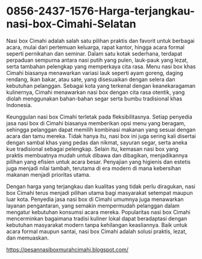 # 0856-2437-1576-Harga-terjangkau-nasi-box-Cimahi-Selatan
Nasi box Cimahi adalah salah satu pilihan praktis dan favorit untuk berbagai acara, mulai dari pertemuan keluarga, rapat kantor, hingga acara formal seperti pernikahan dan seminar. Dalam satu kotak sederhana, terdapat perpaduan sempurna antara nasi putih yang pulen, lauk-pauk yang lezat, serta tambahan pelengkap yang memperkaya cita rasa. Menu nasi box khas Cimahi biasanya menawarkan variasi lauk seperti ayam goreng, daging rendang, ikan bakar, atau sate, yang disesuaikan dengan selera dan kebutuhan pelanggan. Sebagai kota yang terkenal dengan keanekaragaman kulinernya, Cimahi menawarkan nasi box dengan cita rasa otentik, yang diolah menggunakan bahan-bahan segar serta bumbu tradisional khas Indonesia.

Keunggulan nasi box Cimahi terletak pada fleksibilitasnya. Setiap penyedia jasa nasi box di Cimahi biasanya memberikan opsi menu yang beragam, sehingga pelanggan dapat memilih kombinasi makanan yang sesuai dengan acara dan tamu mereka. Tidak hanya itu, nasi box ini juga sering kali disertai dengan sambal khas yang pedas dan nikmat, sayuran segar, serta aneka kue tradisional sebagai pelengkap. Selain itu, kemasan nasi box yang praktis membuatnya mudah untuk dibawa dan dibagikan, menjadikannya pilihan yang efisien untuk acara besar. Penyajian yang higienis dan estetis juga menjadi nilai tambah, terutama di era modern di mana kebersihan makanan menjadi prioritas utama.

Dengan harga yang terjangkau dan kualitas yang tidak perlu diragukan, nasi box Cimahi terus menjadi pilihan utama bagi masyarakat setempat maupun luar kota. Penyedia jasa nasi box di Cimahi umumnya juga menawarkan layanan pengantaran, yang semakin mempermudah pelanggan dalam mengatur kebutuhan konsumsi acara mereka. Popularitas nasi box Cimahi mencerminkan bagaimana tradisi kuliner lokal dapat beradaptasi dengan kebutuhan masyarakat modern tanpa kehilangan keasliannya. Baik untuk acara formal maupun santai, nasi box Cimahi adalah solusi praktis, lezat, dan memuaskan.


https://pesannasiboxmurahcimahi.blogspot.com/
